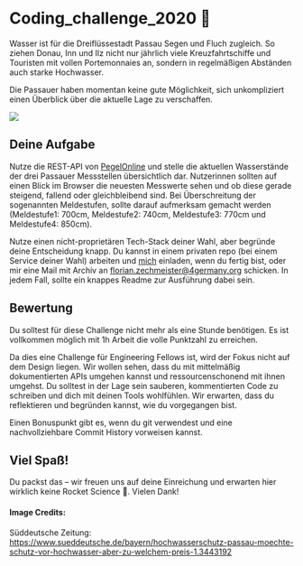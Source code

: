 # Coding_challenge_2020 🌊

Wasser ist für die Dreiflüssestadt Passau Segen und Fluch zugleich. So ziehen Donau, Inn und Ilz nicht nur jährlich viele Kreuzfahrtschiffe und Touristen mit vollen Portemonnaies an, sondern in regelmäßigen Abständen auch starke Hochwasser. 

Die Passauer haben momentan keine gute Möglichkeit, sich unkompliziert einen Überblick über die aktuelle Lage zu verschaffen.

![](https://www.sueddeutsche.de/image/sz.1.3444364?v=1507201446)

## Deine Aufgabe
Nutze die REST-API von [PegelOnline](https://www.pegelonline.wsv.de/webservice/guideRestapi) und stelle die aktuellen Wasserstände der drei Passauer Messstellen übersichtlich dar. Nutzerinnen sollten auf einen Blick im Browser die neuesten Messwerte sehen und ob diese gerade steigend, fallend oder gleichbleibend sind. Bei Überschreitung der sogenannten Meldestufen, sollte darauf aufmerksam gemacht werden (Meldestufe1: 700cm, Meldestufe2: 740cm, Meldestufe3: 770cm und Meldestufe4: 850cm).

Nutze einen nicht-proprietären Tech-Stack deiner Wahl, aber begründe deine Entscheidung knapp. Du kannst in einem privaten repo (bei einem Service deiner Wahl) arbeiten und [mich](https://github.com/zechmeister) einladen, wenn du fertig bist, oder mir eine Mail mit Archiv an florian.zechmeister@4germany.org schicken. In jedem Fall, sollte ein knappes Readme zur Ausführung dabei sein.

## Bewertung
Du solltest für diese Challenge nicht mehr als eine Stunde benötigen. Es ist vollkommen möglich mit 1h Arbeit die volle Punktzahl zu erreichen. 

Da dies eine Challenge für Engineering Fellows ist, wird der Fokus nicht auf dem Design liegen. Wir wollen sehen, dass du mit mittelmäßig dokumentierten APIs umgehen kannst und ressourcenschonend mit ihnen umgehst. Du solltest in der Lage sein sauberen, kommentierten Code zu schreiben und dich mit deinen Tools wohlfühlen. Wir erwarten, dass du reflektieren und begründen kannst, wie du vorgegangen bist. 

Einen Bonuspunkt gibt es, wenn du git verwendest und eine nachvollziehbare Commit History vorweisen kannst. 

## Viel Spaß!
Du packst das – wir freuen uns auf deine Einreichung und erwarten hier wirklich keine Rocket Science 🚀. Vielen Dank! 



#### Image Credits:
Süddeutsche Zeitung: https://www.sueddeutsche.de/bayern/hochwasserschutz-passau-moechte-schutz-vor-hochwasser-aber-zu-welchem-preis-1.3443192
